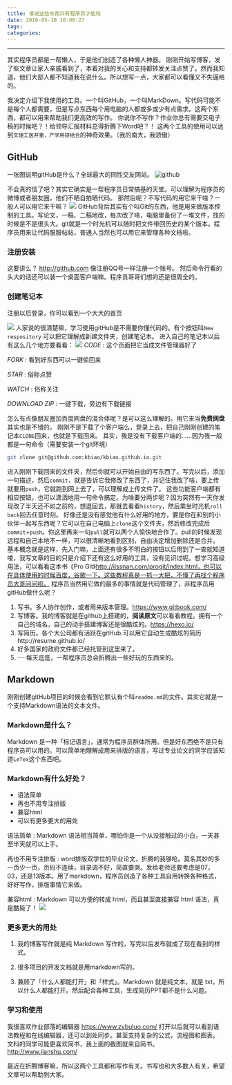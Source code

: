 ```yaml
---
title: 谁说这些东西只有程序员才能玩
date: 2016-05-10 16:00:27
tags:
categories:
---
```

---

其实程序员都是一帮懒人，于是他们创造了各种懒人神器。
刚刚开始写博客，发了些文章让家人亲戚看到了，本着对我的关心和支持都转发关注点赞了。然而我知道，他们大部人都不知道我在说什么。所以想写一点，大家都可以看懂又不失逼格的。
<!--  more-->
我决定介绍下我使用的工具。一个叫GitHub，一个叫MarkDown。写代码可能不是每个人都需要，但是写点东西每个用电脑的人都或多或少有点需求。这两个东西，都可以用来帮助我们更高效的写作。
你说你不写作？作业你总有需要交电子稿的时候吧？！给领导汇报材料总得折腾下Word吧？！
这两个工具的使用可以达到`文理工医并重，产学用研结合`的神奇效果。（我的南大，我骄傲）
## GitHub
一张图说明gitHub是什么？全球最大的同性交友网站。
![github](https://image.kbiao.me/16-5-10/14771996.jpg)

不会真的信了吧？其实它确实是一帮程序员日常搞基的天堂。可以理解为程序员的微博或者朋友圈，他们不晒自拍晒代码。
那然后呢？不写代码的用它来干啥？一般人可以用它来干嘛？
![](https://image.kbiao.me/16-5-10/84260051.jpg)
GitHub背后其实有个叫Git的东西，他是用来做版本控制的工具。写论文，一稿、二稿地改，每次改了啥，电脑里备份了一堆文件，找的时候是不是很头大。git就是一个时光机可以随时把文件带回历史的某个版本。程序员用来让代码服服帖帖，普通人当然也可以用它来管理各种文档啦。

### 注册安装
这要讲么？ http://github.com  像注册QQ号一样注册一个账号。
然后命令行看的头大的话还可以装一个桌面客户端嘛。程序员哥哥们想的还是很周全的。

### 创建笔记本
注册以后登录，你可以看到一个大大的首页

![](https://image.kbiao.me/16-5-10/446648.jpg)
人家说的很清楚嘛，学习使用gitHub是不需要你懂代码的。有个按钮叫`New respository`  可以把它理解成新建文件夹，创建笔记本。
进入自己的笔记本以后有这么几个地方要看看：
![](https://image.kbiao.me/16-5-10/43843159.jpg)
*CODE*
:    这个页面把它当成文件管理器好了

*FORK*
:    看到好东西可以一键偷回来

*STAR*
:    俗称点赞

*WATCH*
:    俗称关注

*DOWNLOAD ZIP*
:    一键下载，旁边有下载链接

怎么有点像朋友圈加百度网盘的混合体呢？是可以这么理解的。用它来当**免费网盘**其实也是不错的。
刚刚不是下载了个客户端么，登录上去，把自己刚刚创建的笔记本`CLONE`回来，也就是下载回来。
其实，我是没有下载客户端的……因为我一般都是一句命令（需要安装一个git环境）
```bash
git clone git@github.com:kbiao/kbiao.github.io.git
```
进入刚刚下载回来的文件夹，然后你就可以开始自由的写东西了。写完以后，添加一句描述，然后`commit`，就是告诉它我修改了东西了，并记住我改了啥，要上传就要用`push`，它就跑到网上去了，可以理解成上传文件了。
这些功能客户端都有相应按钮，也可以潇洒地用一句命令搞定。为啥要分两步呢？因为突然有一天你发现改了半天还不如之前的，想退回去，那就去看看`history`，然后乘坐时光机`roll back`回去任意时刻。
好像还是没有感觉他有什么好用的地方，要是你在和别的小伙伴一起写东西呢？它可以在自己电脑上`clone`这个文件夹，然后修改完成后`commit`+`push`。你这里再来一句`pull`就可以两个人愉快地合作了。pull的时候发现远程和自己本地不一样，可以很清晰地看到区别，自由决定增加删除还是合并。
基本概念就是这样，先入门嘛，上面还有很多不明白的按钮以后用到了一查就知道喽，我写文章的目的只是介绍下还有这么好用的工具，没有见识过呢。想学习高级用法，可以看看这本书《Pro Git》http://iissnan.com/progit/index.html，也可以在具体使用的时候百度，谷歌一下。这些教程真是一抓一大把，不懂了再找个程序员大哥问问呗。
程序员当然用它做的最多的事情就是代码管理了，非程序员用gitHub做什么呢？

 1. 写书。多人协作创作，或者用来版本管理。https://www.gitbook.com/
 2. 写博客。我的博客就是在github上搭建的，**阅读原文**可以看看教程。拥有一个自己的域名，自己的动手搭建博客还是很酷炫的。https://hexo.io/
 3. 写简历。各个大公司都有活跃在gitHub.可以用它自动生成酷炫的简历http://resume.github.io/
 4. 好多国家的政府文件都已经托管到这里来了。
 5. ·····每天逛逛，一帮程序员总会折腾出一些好玩的东西来的。

## Markdown
刚刚创建gitHub项目的时候会看到它默认有个叫`readme.md`的文件。其实它就是一个支持Markdown语法的文本文件。
### Markdown是什么？
Markdown 是一种「标记语言」，通常为程序员群体所用。但是好东西绝不是只有程序员可以用的。可以简单地理解成用来排版的语言，写过专业论文的同学应该知道`LeTex`这个东西吧。

### Markdown有什么好处？

 - 语法简单 
 - 再也不用专注排版 
 - 兼容html 
 - 可以有更多更大的用处

语法简单
:    Markdown 语法相当简单，哪怕你是一个从没接触过的小白，一天甚至半天就可以上手。

再也不用专注排版
:    word排版双学位的毕业论文，折腾的我够呛。莫名其妙的多一页少一页，页码不连续，目录调不好，简直要哭。发给老师还要考虑是07，03，还是13版本。用了markdown，程序员创造了各种工具自用转换各种格式，好好写作，排版事情它来做。

兼容html
:    Markdown 可以方便的转成 html，而且甚至直接兼容 html 语法，真是酷毙了！
![](https://image.kbiao.me/16-5-10/77787373.jpg)
### 更多更大的用处
1. 我的博客写作就是纯 Markdown 写作的，写完以后发布就成了现在看到的样式。

2. 很多项目的开发文档就是用markdown写的。

3. 兼顾了「什么人都能打开」和「样式」。Markdown 就是纯文本，就是 txt，所以什么人都能打开。然后配合各种工具，生成简历PPT都不是什么问题。

### 学习和使用
我很喜欢作业部落的编辑器 https://www.zybuluo.com/
打开以后就可以看到语法教程和在线编辑器，还可以到处同步。甚至支持复杂的公式，流程图和图表。
文科的同学可能更喜欢简书，我上面的截图就来自简书。http://www.jianshu.com/

最近在折腾博客嘛，所以这两个工具都和写作有关。书写也和大多数人有关，希望文章可以帮助到大家。

  
